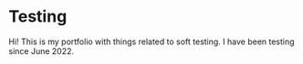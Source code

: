 # Testing
Hi! This is my portfolio with things related to soft testing. 
I have been testing since June 2022. 
